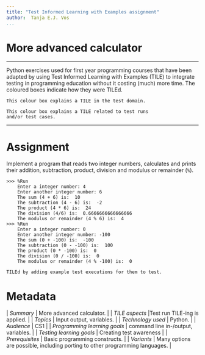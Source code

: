 ```yaml
---
title: "Test Informed Learning with Examples assignment"
author:  Tanja E.J. Vos
...
```


# More advanced calculator



------------------------------------------------------------------------

Python exercises used for first year programming courses that
have been adapted by using Test Informed Learning with Examples (TILE)
to integrate testing in programming education without it costing (much)
more time. The coloured boxes indicate how they were TILEd.

```testdomaintile
This colour box explains a TILE in the test domain.
```

```testruntile
This colour box explains a TILE related to test runs 
and/or test cases.
```
------------------------------------------------------------------------

# Assignment

Implement a program that reads two integer numbers, calculates and prints their addition, subtraction, product, division and modulus or remainder (`%`).

```
>>> %Run 
    Enter a integer number: 4
    Enter another integer number: 6
    The sum (4 + 6) is:  10
    The subtraction (4 - 6) is:  -2
    The product (4 * 6) is:  24
    The division (4/6) is:  0.6666666666666666
    The modulus or remainder (4 % 6) is:  4
>>> %Run 
    Enter a integer number: 0
    Enter another integer number: -100
    The sum (0 + -100) is:  -100
    The subtraction (0 - -100) is:  100
    The product (0 * -100) is:  0
    The division (0 / -100) is:  0
    The modulus or remainder (4 % -100) is:  0
```

```testruntile
TILEd by adding example test executions for them to test.
```


# Metadata

| _Summary_ | More advanced calculator. |
| _TILE aspects_ |Test run TILE-ing is applied. |
| _Topics_ | Input output, variables. |
| _Technology used_ | Python. |
| _Audience_ | CS1 |
| _Programming learning goals_ | command line in-/output, variables. |
| _Testing learning goals_ | Creating test awareness |
| _Prerequisites_ |  Basic programming constructs.  |
| _Variants_ |  Many options are possible, including porting to other programming languages. |